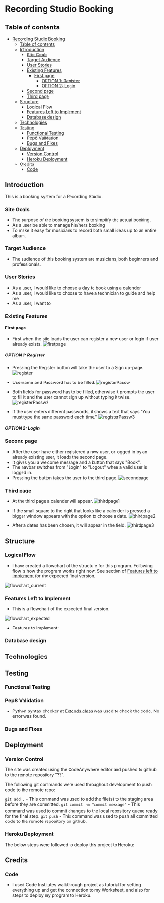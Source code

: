 # Recording Studio Booking

## Table of contents

- [Recording Studio Booking](#recording-studio-booking)
  - [Table of contents](#table-of-contents)
  - [Introduction](#introduction)
    - [Site Goals](#site-goals)
    - [Target Audience](#target-audience)
    - [User Stories](#user-stories)
    - [Existing Features](#existing-features)
      - [First page](#first-page)
        - [OPTION 1: Register](#option-1-register)
        - [OPTION 2: Login](#option-2-login)
    - [Second page](#second-page)
    - [Third page](#third-page)
  - [Structure](#structure)
    - [Logical Flow](#logical-flow)
    - [Features Left to Implement](#features-left-to-implement)
    - [Database design](#database-design)
  - [Technologies](#technologies)
  - [Testing](#testing)
    - [Functional Testing](#functional-testing)
    - [Pep8 Validation](#pep8-validation)
    - [Bugs and Fixes](#bugs-and-fixes)
  - [Deployment](#deployment)
    - [Version Control](#version-control)
    - [Heroku Deployment](#heroku-deployment)
  - [Credits](#credits)
    - [Code](#code)

## Introduction

This is a booking system for a Recording Studio.

### Site Goals

- The purpose of the booking system is to simplify the actual booking.
- As a user be able to manage his/hers booking
- To make it easy for musicians to record both small ideas up to an entire album.

### Target Audience

- The audience of this booking system are musicians, both beginners and professionals.

### User Stories

- As a user, I would like to choose a day to book using a calender
- As a user, I would like to choose to have a technician to guide and help me
- As a user, I want to

### Existing Features

#### First page

- First when the site loads the user can register a new user or login if user already exists.
  ![firstpage](/static/assets/img/1.png)

##### OPTION 1: Register

- Pressing the Register button will take the user to a Sign up-page.
  ![register](/static/assets/img/2.png)

- Username and Password has to be filled.
  ![registerPassw](/static/assets/img/3.png)

- Both fields for password has to be filled, otherwise it prompts the user to fill it and the user cannot sign up without typing it twise.
  ![registerPassw2](/static/assets/img/4.png)

- If the user enters different passwords, it shows a text that says "You must type the same password each time."
  ![registerPassw3](/static/assets/img/5.png)

##### OPTION 2: Login

### Second page

- After the user have either registered a new user, or logged in by an already existing user, it loads the second page.
- It gives you a welcome message and a button that says "Book".
- The navbar switches from "Login" to "Logout" when a valid user is logged in.
- Pressing the button takes the user to the third page.
  ![secondpage](/static/assets/img/6.png)

### Third page

- At the third page a calender will appear.
  ![thirdpage1](/static/assets/img/7.png)

- If the small square to the right that looks like a calender is pressed a bigger window appears with the option to choose a date.
  ![thirdpage2](/static/assets/img/8.png)

- After a dates has been chosen, it will appear in the field.
  ![thirdpage3](/static/assets/img/9.png)

## Structure

### Logical Flow

- I have created a flowchart of the structure for this program. Following flow is how the program works right now. See section of [Features left to Implement](#features-left-to-implement) for the expected final version.

![flowchart_current]()

### Features Left to Implement

- This is a flowchart of the expected final version.

![flowchart_expected]()

- Features to implement:

### Database design

## Technologies

## Testing

### Functional Testing

### Pep8 Validation

- Python syntax checker at [Extends class](https://extendsclass.com/python-tester.html) was used to check the code. No error was found.

### Bugs and Fixes

## Deployment

### Version Control

The site was created using the CodeAnywhere editor and pushed to github to the remote repository "??".

The following git commands were used throughout development to push code to the remote repo:

`git add .` - This command was used to add the file(s) to the staging area before they are committed.
`git commit -m "commit message"` - This command was used to commit changes to the local repository queue ready for the final step.
`git push` - This command was used to push all committed code to the remote repository on github.

### Heroku Deployment

The below steps were followed to deploy this project to Heroku:

## Credits

### Code

- I used Code Institutes walkthrough project as tutorial for setting everything up and get the connection to my Worksheet, and also for steps to deploy my program to Heroku.

